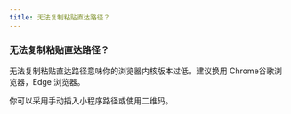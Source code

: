 ```yaml
---
title: 无法复制粘贴直达路径？
---
```


### 无法复制粘贴直达路径？

无法复制粘贴直达路径意味你的浏览器内核版本过低。建议换用 Chrome谷歌浏览器，Edge 浏览器。

你可以采用手动插入小程序路径或使用二维码。

<!--@include: ./faq_footer.md-->